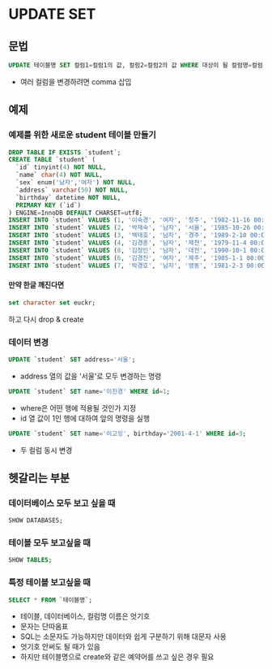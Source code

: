 # UPDATE SET 

## 문법

```sql
UPDATE 테이블명 SET 컬럼1=컬럼1의 값, 컬럼2=컬럼2의 값 WHERE 대상이 될 컬럼명=컬럼의 값
```

- 여러 컬럼을 변경하려면 comma 삽입 


## 예제

### 예제를 위한 새로운 student 테이블 만들기 

```sql
DROP TABLE IF EXISTS `student`;
CREATE TABLE `student` (
  `id` tinyint(4) NOT NULL,
  `name` char(4) NOT NULL,
  `sex` enum('남자','여자') NOT NULL,
  `address` varchar(50) NOT NULL,
  `birthday` datetime NOT NULL,
  PRIMARY KEY (`id`)
) ENGINE=InnoDB DEFAULT CHARSET=utf8;
INSERT INTO `student` VALUES (1, '이숙경', '여자', '청주', '1982-11-16 00:00:00');
INSERT INTO `student` VALUES (2, '박재숙', '남자', '서울', '1985-10-26 00:00:00');
INSERT INTO `student` VALUES (3, '백태호', '남자', '경주', '1989-2-10 00:00:00');
INSERT INTO `student` VALUES (4, '김경훈', '남자', '제천', '1979-11-4 00:00:00');
INSERT INTO `student` VALUES (8, '김정인', '남자', '대전', '1990-10-1 00:00:00');
INSERT INTO `student` VALUES (6, '김경진', '여자', '제주', '1985-1-1 00:00:00');
INSERT INTO `student` VALUES (7, '박경호', '남자', '영동', '1981-2-3 00:00:00');
```

#### 만약 한글 깨진다면

```sql
set character set euckr;
```
하고 다시 drop & create

### 데이터 변경

```sql
UPDATE `student` SET address='서울';
```

- address 열의 값을 '서울'로 모두 변경하는 명령

```sql
UPDATE `student` SET name='이진경' WHERE id=1;
```

- where은 어떤 행에 적용될 것인가 지정
- id 열 값이 1인 행에 대하여 앞의 명령을 실행 

```sql
UPDATE `student` SET name='이고잉', birthday='2001-4-1' WHERE id=3;
```

- 두 컬럼 동시 변경

## 헷갈리는 부분

### 데이터베이스 모두 보고 싶을 때
```sql
SHOW DATABASES;
```

### 테이블 모두 보고싶을 때
```sql
SHOW TABLES;
```

### 특정 테이블 보고싶을 때
```sql
SELECT * FROM `테이블명`;
```

- 테이블, 데이터베이스, 컬럼명 이름은 엇기호
- 문자는 단따옴표
- SQL는 소문자도 가능하지만 데이터와 쉽게 구분하기 위해 대문자 사용
- 엇기호 안써도 될 때가 있음
- 하지만 테이블명으로 create와 같은 예약어를 쓰고 싶은 경우 필요 
 
